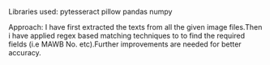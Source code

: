 Libraries used:
pytesseract
pillow
pandas
numpy





Approach:
I have first extracted the texts from all the given image files.Then i have applied regex based matching techniques to to find the 
required fields (i.e MAWB No. etc).Further improvements are needed for better accuracy.
